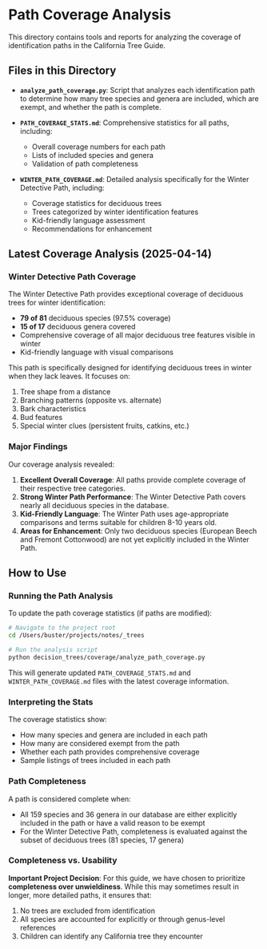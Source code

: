 # Path Coverage Analysis

This directory contains tools and reports for analyzing the coverage of identification paths in the California Tree Guide.

## Files in this Directory

- **`analyze_path_coverage.py`**: Script that analyzes each identification path to determine how many tree species and genera are included, which are exempt, and whether the path is complete.

- **`PATH_COVERAGE_STATS.md`**: Comprehensive statistics for all paths, including:
  - Overall coverage numbers for each path
  - Lists of included species and genera
  - Validation of path completeness

- **`WINTER_PATH_COVERAGE.md`**: Detailed analysis specifically for the Winter Detective Path, including:
  - Coverage statistics for deciduous trees
  - Trees categorized by winter identification features
  - Kid-friendly language assessment
  - Recommendations for enhancement

## Latest Coverage Analysis (2025-04-14)

### Winter Detective Path Coverage

The Winter Detective Path provides exceptional coverage of deciduous trees for winter identification:

- **79 of 81** deciduous species (97.5% coverage)
- **15 of 17** deciduous genera covered
- Comprehensive coverage of all major deciduous tree features visible in winter
- Kid-friendly language with visual comparisons

This path is specifically designed for identifying deciduous trees in winter when they lack leaves. It focuses on:

1. Tree shape from a distance
2. Branching patterns (opposite vs. alternate)
3. Bark characteristics
4. Bud features
5. Special winter clues (persistent fruits, catkins, etc.)

### Major Findings

Our coverage analysis revealed:

1. **Excellent Overall Coverage**: All paths provide complete coverage of their respective tree categories.
2. **Strong Winter Path Performance**: The Winter Detective Path covers nearly all deciduous species in the database.
3. **Kid-Friendly Language**: The Winter Path uses age-appropriate comparisons and terms suitable for children 8-10 years old.
4. **Areas for Enhancement**: Only two deciduous species (European Beech and Fremont Cottonwood) are not yet explicitly included in the Winter Path.

## How to Use

### Running the Path Analysis

To update the path coverage statistics (if paths are modified):

```bash
# Navigate to the project root
cd /Users/buster/projects/notes/_trees

# Run the analysis script
python decision_trees/coverage/analyze_path_coverage.py
```

This will generate updated `PATH_COVERAGE_STATS.md` and `WINTER_PATH_COVERAGE.md` files with the latest coverage information.

### Interpreting the Stats

The coverage statistics show:
- How many species and genera are included in each path
- How many are considered exempt from the path
- Whether each path provides comprehensive coverage
- Sample listings of trees included in each path

### Path Completeness

A path is considered complete when:
- All 159 species and 36 genera in our database are either explicitly included in the path or have a valid reason to be exempt
- For the Winter Detective Path, completeness is evaluated against the subset of deciduous trees (81 species, 17 genera)

### Completeness vs. Usability

**Important Project Decision**: For this guide, we have chosen to prioritize **completeness over unwieldiness**. While this may sometimes result in longer, more detailed paths, it ensures that:

1. No trees are excluded from identification
2. All species are accounted for explicitly or through genus-level references
3. Children can identify any California tree they encounter